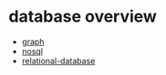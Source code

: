 # database overview

  - [graph](graph-database/graph-database.md)
  - [nosql](nosql/nosql.md)
  - [relational-database](relational-database/relational-database.md)